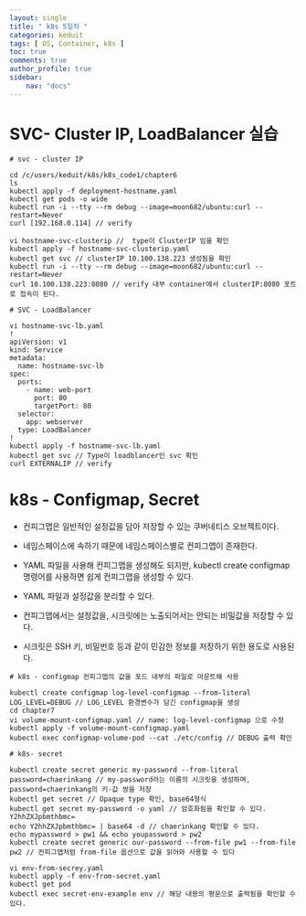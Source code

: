 ```yaml
---
layout: single
title: " k8s 5일차 "
categories: keduit
tags: [ OS, Container, k8s ]
toc: true 
comments: true
author_profile: true
sidebar:
    nav: "docs"
---
```


# SVC- Cluster IP, LoadBalancer 실습

```
# svc - cluster IP

cd /c/users/keduit/k8s/k8s_code1/chapter6
ls
kubectl apply -f deployment-hostname.yaml
kubectl get pods -o wide
kubectl run -i --tty --rm debug --image=moon682/ubuntu:curl --restart=Never
curl [192.168.0.114] // verify

vi hostname-svc-clusterip //  type이 ClusterIP 임을 확인
kubectl apply -f hostname-svc-clusterip.yaml
kubectl get svc // clusterIP 10.100.138.223 생성됨을 확인
kubectl run -i --tty --rm debug --image=moon682/ubuntu:curl --restart=Never
curl 10.100.138.223:8080 // verify 내부 container에서 clusterIP:8080 포트로 접속이 된다.
```

```
# SVC - LoadBalancer

vi hostname-svc-lb.yaml
!
apiVersion: v1
kind: Service
metadata:
  name: hostname-svc-lb
spec:
  ports:
    - name: web-port
      port: 80
      targetPort: 80
  selector:
    app: webserver
  type: LoadBalancer
!
kubectl apply -f hostname-svc-lb.yaml 
kubectl get svc // Type이 loadblancer인 svc 확인
curl EXTERNALIP // verify
```

# k8s - Configmap, Secret

* 컨피그맵은 일반적인 설정값을 담아 저장할 수 있는 쿠버네티스 오브젝트이다.

* 네임스페이스에 속하기 때문에 네임스페이스별로 컨피그맵이 존재한다.

* YAML 파일을 사용해 컨피그맵을 생성해도 되지만, kubectl create configmap 명령어를 사용하면 쉽게 컨피그맵을 생성할 수 있다.

* YAML 파일과 설정값을 분리할 수 있다. 

* 컨피그맵에서는 설정값을, 시크릿에는 노출되어서는 안되는 비밀값을 저장할 수 있다.

* 시크릿은 SSH 키, 비밀번호 등과 같이 민감한 정보를 저장하기 위한 용도로 사용된다.

```
# k8s - configmap 컨피그맵의 값을 포드 내부의 파일로 마운트해 사용

kubectl create configmap log-level-configmap --from-literal LOG_LEVEL=DEBUG // LOG_LEVEL 환경변수가 담긴 configmap을 생성
cd chapter7
vi volume-mount-configmap.yaml // name: log-level-configmap 으로 수정
kubectl apply -f volume-mount-configmap.yaml
kubectl exec configmap-volume-pod --cat ./etc/config // DEBUG 출력 확인
```
```
# k8s- secret

kubectl create secret generic my-password --from-literal password=chaerinkang // my-password라는 이름의 시크릿을 생성하며,  password=chaerinkang의 키-값 쌍을 저장
kubectl get secret // Opaque type 확인, base64형식
kubectl get secret my-password -o yaml // 암호화됨을 확인할 수 있다. Y2hhZXJpbmthbmc=
echo Y2hhZXJpbmthbmc= | base64 -d // chaerinkang 확인할 수 있다.
echo mypassword > pw1 && echo youpassword > pw2
kubectl create secret generic our-password --from-file pw1 --from-file pw2 // 컨피그맵처럼 from-file 옵션으로 값을 읽어와 사용할 수 있다

vi env-from-secrey.yaml
kubectl apply -f env-from-secret.yaml
kubectl get pod 
kubectl exec secret-env-example env // 해당 내용의 평문으로 출력됨을 확인할 수 있다.
```

